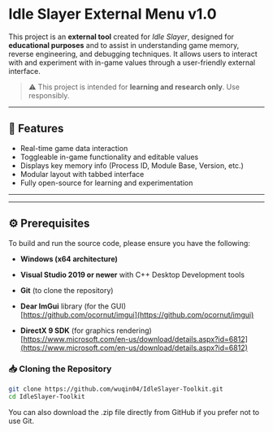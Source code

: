 # Idle Slayer External Menu v1.0

This project is an **external tool** created for *Idle Slayer*, designed for **educational purposes** and to assist in understanding game memory, reverse engineering, and debugging techniques. It allows users to interact with and experiment with in-game values through a user-friendly external interface.

> ⚠️ This project is intended for **learning and research only**. Use responsibly.

---

## 🔧 Features
- Real-time game data interaction
- Toggleable in-game functionality and editable values
- Displays key memory info (Process ID, Module Base, Version, etc.)
- Modular layout with tabbed interface
- Fully open-source for learning and experimentation

---

---

## ⚙️ Prerequisites

To build and run the source code, please ensure you have the following:

- **Windows (x64 architecture)**
  
- **Visual Studio 2019 or newer** with C++ Desktop Development tools
  
- **Git** (to clone the repository)
  
- **Dear ImGui** library (for the GUI)  
  [https://github.com/ocornut/imgui](https://github.com/ocornut/imgui)
  
- **DirectX 9 SDK** (for graphics rendering)  
  [https://www.microsoft.com/en-us/download/details.aspx?id=6812](https://www.microsoft.com/en-us/download/details.aspx?id=6812)

### 📥 Cloning the Repository

```bash
git clone https://github.com/wuqin04/IdleSlayer-Toolkit.git
cd IdleSlayer-Toolkit
```
You can also download the .zip file directly from GitHub if you prefer not to use Git.
